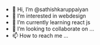 - 👋 Hi, I’m @sathishkaruppaiyan
- 👀 I’m interested in webdesign
- 🌱 I’m currently learning react js
- 💞️ I’m looking to collaborate on ...
- 📫 How to reach me ...

<!---
sathishkaruppaiyan/sathishkaruppaiyan is a ✨ special ✨ repository because its `README.md` (this file) appears on your GitHub profile.
You can click the Preview link to take a look at your changes.
--->
